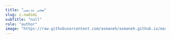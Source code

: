 ```yaml
--- 
title: "ضحی ندیمی" 
slug: z.nadimi 
subTitle: "null" 
role: "author" 
image: "https://raw.githubusercontent.com/asmaneh/asmaneh.github.io/master/assets/img/authors/z.nadimi.jfif" 
--- 
```

